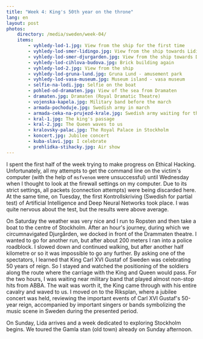 ```yaml
---
title: "Week 4: King's 50th year on the throne"
lang: en
layout: post
photos:
    directory: /media/sweden/week-04/
    items:
        - vyhledy-lod-1.jpg: View from the ship for the first time
        - vyhledy-lod-smer-lidingo.jpg: View from the ship towards Lidingö Island
        - vyhledy-lod-smer-djurgarden.jpg: View from the ship towards Djurgården
        - vyhledy-lod-cihlova-budova.jpg: Brick building again
        - vyhledy-lod-2.jpg: View from the ship
        - vyhledy-lod-gruna-lund.jpg: Gruna Lund - amusement park
        - vyhledy-lod-vasa-museum.jpg: Museum island - vasa museum
        - selfie-na-lodi.jpg: Selfie on the boat
        - pohled-od-dramaten.jpg: View of the sea from Dramaten
        - dramaten.jpg: Dramaten (Royal Dramatic Theatre)
        - vojenska-kapela.jpg: Military band before the march
        - armada-pochoduje.jpg: Swedish army in march
        - armada-ceka-na-prujezd-krale.jpg: Swedish army waiting for the king
        - kral-1.jpg: The king's passage
        - kral-2.jpg: The Queen waves to us
        - kralovsky-palac.jpg: The Royal Palace in Stockholm
        - koncert.jpg: Jubilee concert
        - kuba-slavi.jpg: I celebrate
        - prehlidka-stihacky.jpg: Air show
---
```


I spent the first half of the week trying to make progress on Ethical Hacking. Unfortunately, all my attempts to get the command line on the victim's computer (with the help of `msfvenom` were unsuccessful) until Wednesday when I thought to look at the firewall settings on my computer. Due to its strict settings, all packets (connection attempts) were being discarded here. At the same time, on Tuesday, the first Kontrollskriving (Swedish for partial test) of Artificial Intelligence and Deep Neural Networks took place. I was quite nervous about the test, but the results were above average.

On Saturday the weather was very nice and I run to Ropsten and then take a boat to the centre of Stockholm. After an hour's journey, during which we circumnavigated Djurgården, we docked in front of the Drammaten theatre. I wanted to go for another run, but after about 200 meters I ran into a police roadblock. I slowed down and continued walking, but after another half kilometre or so it was impossible to go any further. By asking one of the spectators, I learned that King Carl XVI Gustaf of Sweden was celebrating 50 years of reign. So I stayed and watched the positioning of the soldiers along the route where the carriage with the King and Queen would pass. For the two hours, I was waiting near military band that played almost non-stop hits from ABBA. The wait was worth it, the King came through with his entire cavalry and waved to us. I moved on to the Riksplan, where a jubilee concert was held, reviewing the important events of Carl XVI Gustaf's 50-year reign, accompanied by important singers or bands symbolizing the music scene in Sweden during the presented period.

On Sunday, Lida arrives and a week dedicated to exploring Stockholm begins. We toured the Gamla stan (old town) already on Sunday afternoon.
